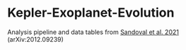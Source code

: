# Kepler-Exoplanet-Evolution
Analysis pipeline and data tables from [Sandoval et al. 2021](https://arxiv.org/abs/2012.09239) (arXiv:2012.09239)
